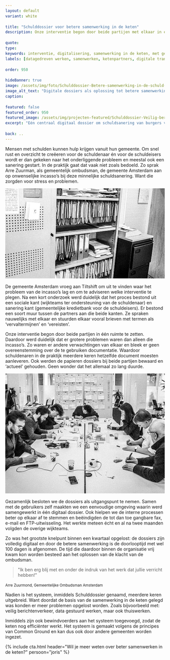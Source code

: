 ```yaml
---
layout: default
variant: white

title: "Schulddossier voor betere samenwerking in de keten"
description: Onze interventie begon door beide partijen met elkaar in één ruimte te zetten. Daardoor werd duidelijk dat er grotere problemen waren dan alleen de incasso’s. Met de gebruikers maakten we een eenvoudige omgeving waarin werd samengewerkt in één digitaal dossier, waardoor de doorlooptijd met wel 100 dagen is afgenomen.

quote:
type:
keywords: interventie, digitalisering, samenwerking in de keten, met gebruikers, maak het echt, datagedreevn werken, digitale transitie
labels: [datagedreven werken, samenwerken, ketenpartners, digitale transitie]

order: 950

hideBanner: true
image: /assets/img/foto/Schulddossier-Betere-samenwerking-in-de-schuld-keten.jpg
image_alt_text: "Digitale dossiers als oplossing tot betere samenwerking in de schuldhulpverlening keten"
caption:

featured: false
featured_order: 950
featured_image: /assets/img/projecten-featured/Schulddossier-Veilig-berichtenverkeer-in-schuld-keten.jpg
excerpt: "Eén centraal digitaal dossier om schuldsanering van burgers veilig en sneller te laten verlopen. Waardoor de doorlooptijd met wel 100 dagen is afgenomen."

back: ..
---
```

Mensen met schulden kunnen hulp krijgen vanuit hun gemeente. Om snel rust en overzicht te creëeren voor de schuldenaar én voor de schuldeisers wordt er dan gekeken naar het onderliggende probleem en meestal ook een sanering gestart. In de praktijk gaat dat vaak niet zoals bedoeld. Zo sprak Arre Zuurman, als gemeentelijk ombudsman, de gemeente Amsterdam aan op onwenselijke incasso’s bij deze minnelijke schuldsanering. Want die zorgden voor stress en problemen.

<div class="article-image">
    <img src="/assets/img/foto/Schulddossier-Veilig-berichtenverkeer-in-schuld-keten.jpg">
</div>

De gemeente Amsterdam vroeg aan Tiltshift om uit te vinden waar het probleem van de incasso’s lag en om te adviseren welke interventie te plegen. Na een kort onderzoek werd duidelijk dat het proces bestond uit een sociale kant (wijkteams ter ondersteuning van de schuldenaar) en sanering kant (gemeentelijke kredietbank voor de schuldeisers). Er bestond een soort muur tussen de partners aan die beide kanten. Ze spraken nauwelijks met elkaar en stuurden elkaar vooral brieven met termen als ‘vervaltermijnen’ en ‘vereisten’.

<!-- {% include three-images.html imageUrl1="/assets/img/foto/2016-straatcoaches02.jpg" imageAltText1="project.title" imageUrl2="/assets/img/foto/2016-straatcoaches02.jpg" imageAltText2="project.title" imageUrl3="/assets/img/foto/2016-straatcoaches02.jpg" imageAltText3="project.title" %} -->

Onze interventie begon door beide partijen in één ruimte te zetten. Daardoor werd duidelijk dat er grotere problemen waren dan alleen die incasso’s. Zo waren er andere verwachtingen van elkaar en bleek er geen overeenstemming over de te gebruiken documentatie. Waardoor schuldenaren in de praktijk meerdere keren hetzelfde document moesten aanleveren. Ook werden de papieren dossiers bij beide partijen bewaard en ‘actueel’ gehouden. Geen wonder dat het allemaal zo lang duurde.

<div class="article-image">
    <img src="/assets/img/foto/Schulddossier-Design-Thinking-Schulddienstverlening.jpg">
</div>

Gezamenlijk besloten we de dossiers als uitgangspunt te nemen. Samen met de gebruikers zelf maakten we een eenvoudige omgeving waarin werd samengewerkt in één digitaal dossier. Ook hielpen we de interne processen beter op elkaar af te stemmen en beëindigden de tot dan toe gangbare fax, e-mail en FTP-uitwisseling. Het werkte meteen écht en al na twee maanden volgden de overige wijkteams.

Zo was het grootste knelpunt binnen een kwartaal opgelost: de dossiers zijn volledig digitaal en door de betere samenwerking is de doorlooptijd met wel 100 dagen is afgenomen. De tijd die daardoor binnen de organisatie vrij kwam kon worden besteed aan het oplossen van de klacht van de ombudsman.

> "Ik ben erg blij met en onder de indruk van het werk dat jullie verricht hebben!"

<small class="author">Arre&nbsp;Zuurmond, Gemeentelijke&nbsp;Ombudsman&nbsp;Amsterdam</small>

Nadien is het systeem, inmiddels Schulddossier genaamd, meerdere keren uitgebreid. Want doordat de basis van de samenwerking in de keten gelegd was konden er meer problemen opgelost worden. Zoals bijvoorbeeld met: veilig berichtenverkeer, data gestuurd werken, maar ook thuiswerken.

Inmiddels zijn ook bewindvoerders aan het systeem toegevoegd, zodat de keten nog efficiënter werkt. Het systeem is gemaakt volgens de principes van Common Ground en kan dus ook door  andere gemeenten worden ingezet.

{% include cta.html header="Wil je meer weten over beter samenwerken in de keten?" persoon="joris" %}
